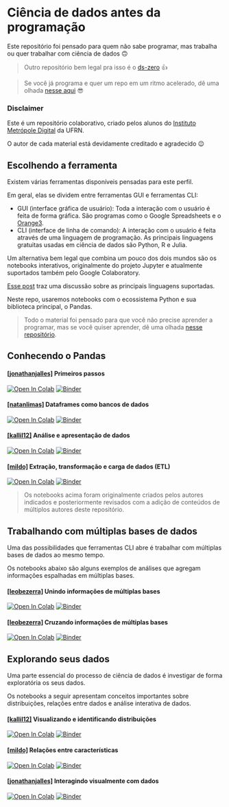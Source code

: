 # Ciência de dados antes da programação

Este repositório foi pensado para quem não sabe programar, mas trabalha ou quer trabalhar com ciência de dados 🙃

> Outro repositório bem legal pra isso é o [ds-zero](https://github.com/leobezerra/ds-zero) 👍

> Se você já programa e quer um repo em um ritmo acelerado, dê uma olhada [nesse aqui](https://github.com/ivanovitchm/datascience_one_2019_1) 😎

### Disclaimer

Este é um repositório colaborativo, criado pelos alunos do [Instituto Metrópole Digital](imd.ufrn.br) da UFRN.

O autor de cada material está devidamente creditado e agradecido 😉 

## Escolhendo a ferramenta

Existem várias ferramentas disponíveis pensadas para este perfil.

Em geral, elas se dividem entre ferramentas GUI e ferramentas CLI:
- GUI (interface gráfica de usuário): Toda a interação com o usuário é feita de forma gráfica. São programas como o Google Spreadsheets e o [Orange3](https://orange.biolab.si). 
- CLI (interface de linha de comando): A interação com o usuário é feita através de uma linguagem de programação. As principais linguagens gratuitas usadas em ciência de dados são Python, R e Julia.

Um alternativa bem legal que combina um pouco dos dois mundos são os notebooks interativos, originalmente do projeto Jupyter e atualmente suportados também pelo Google Colaboratory.

[Esse post](https://medium.com/@leobezerra_90682/python-r-messi-and-cristiano-d2b5278dbd5a) traz uma discussão sobre as principais linguagens suportadas.

Neste repo, usaremos notebooks com o ecossistema Python e sua biblioteca principal, o Pandas.

> Todo o material foi pensado para que você não precise aprender a programar, mas se você quiser aprender, dê uma olhada [nesse repositório](https://github.com/leobezerra/python-zero).

## Conhecendo o Pandas

#### [[jonathanjalles]](https://github.com/jonathanjalles) Primeiros passos 
[![Open In Colab](https://colab.research.google.com/assets/colab-badge.svg)](https://colab.research.google.com/github/leobezerra/pandas-zero/blob/master/notebooks/PassoPasso.ipynb)
[![Binder](https://mybinder.org/badge_logo.svg)](https://mybinder.org/v2/gh/leobezerra/pandas-zero/master/)

#### [[natanlimas]](https://github.com/natanlimas) Dataframes como bancos de dados 

[![Open In Colab](https://colab.research.google.com/assets/colab-badge.svg)](https://colab.research.google.com/github/leobezerra/pandas-zero/blob/master/notebooks/DataframeBD.ipynb)
[![Binder](https://mybinder.org/badge_logo.svg)](https://mybinder.org/v2/gh/leobezerra/pandas-zero/master/)

#### [[kallil12]](https://github.com/kallil12) Análise e apresentação de dados

[![Open In Colab](https://colab.research.google.com/assets/colab-badge.svg)](https://colab.research.google.com/github/leobezerra/pandas-zero/blob/master/notebooks/Visualizacao.ipynb)
[![Binder](https://mybinder.org/badge_logo.svg)](https://mybinder.org/v2/gh/leobezerra/pandas-zero/master/)

#### [[mildo]](https://github.com/mildo) Extração, transformação e carga de dados (ETL)

[![Open In Colab](https://colab.research.google.com/assets/colab-badge.svg)](https://colab.research.google.com/github/leobezerra/pandas-zero/blob/master/notebooks/ETL.ipynb)
[![Binder](https://mybinder.org/badge_logo.svg)](https://mybinder.org/v2/gh/leobezerra/pandas-zero/master/)

> Os notebooks acima foram originalmente criados pelos autores indicados e posteriormente revisados com a adição de conteúdos de múltiplos autores deste repositório.

## Trabalhando com múltiplas bases de dados

Uma das possibilidades que ferramentas CLI abre é trabalhar com múltiplas bases de dados ao mesmo tempo.

Os notebooks abaixo são alguns exemplos de análises que agregam informações espalhadas em múltiplas bases.

#### [[leobezerra]](https://github.com/leobezerra) Unindo informações de múltiplas bases
[![Open In Colab](https://colab.research.google.com/assets/colab-badge.svg)](https://colab.research.google.com/github/leobezerra/pandas-zero/blob/master/notebooks/UFRN-diversidade.ipynb)
[![Binder](https://mybinder.org/badge_logo.svg)](https://mybinder.org/v2/gh/leobezerra/pandas-zero/master/)

#### [[leobezerra]](https://github.com/leobezerra) Cruzando informações de múltiplas bases
[![Open In Colab](https://colab.research.google.com/assets/colab-badge.svg)](https://colab.research.google.com/github/leobezerra/pandas-zero/blob/master/notebooks/UFRN-disciplinas.ipynb)
[![Binder](https://mybinder.org/badge_logo.svg)](https://mybinder.org/v2/gh/leobezerra/pandas-zero/master/)

## Explorando seus dados

Uma parte essencial do processo de ciência de dados é investigar de forma exploratória os seus dados.

Os notebooks a seguir apresentam conceitos importantes sobre distribuições, relações entre dados e análise interativa de dados.

#### [[kallil12]](https://github.com/kallil12) Visualizando e identificando distribuições
[![Open In Colab](https://colab.research.google.com/assets/colab-badge.svg)](https://colab.research.google.com/github/leobezerra/pandas-zero/blob/master/notebooks/Distribuição_Dados.ipynb)
[![Binder](https://mybinder.org/badge_logo.svg)](https://mybinder.org/v2/gh/leobezerra/pandas-zero/master/)

#### [[mildo]](https://github.com/mildo) Relações entre características
[![Open In Colab](https://colab.research.google.com/assets/colab-badge.svg)](https://colab.research.google.com/github/leobezerra/pandas-zero/blob/master/notebooks/Relações.ipynb)
[![Binder](https://mybinder.org/badge_logo.svg)](https://mybinder.org/v2/gh/leobezerra/pandas-zero/master/)

#### [[jonathanjalles]](https://github.com/jonathanjalles) Interagindo visualmente com dados
[![Open In Colab](https://colab.research.google.com/assets/colab-badge.svg)](https://colab.research.google.com/github/leobezerra/pandas-zero/blob/master/notebooks/Visualização_interativa.ipynb)
[![Binder](https://mybinder.org/badge_logo.svg)](https://mybinder.org/v2/gh/leobezerra/pandas-zero/master/)

